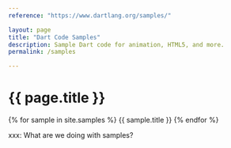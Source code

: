 ```yaml
---
reference: "https://www.dartlang.org/samples/"

layout: page
title: "Dart Code Samples"
description: Sample Dart code for animation, HTML5, and more.
permalink: /samples

---
```


# {{ page.title }}
{% for sample in site.samples %}
{{ sample.title }}
{% endfor %}

xxx: What are we doing with samples?
